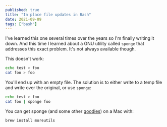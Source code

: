 ```yaml
---
published: true
title: "In place file updates in Bash"
date: 2021-09-09
tags: ["bash"]
---
```


I've learned this one several times over the years so I'm finally writing it
down. And this time I learned about a GNU utility called `sponge` that addresses
this exact problem. It's not always available though.

This doesn't work:
```bash
echo test > foo
cat foo > foo
```

You'll end up with an empty file. The solution is to either write to a temp
file and write over the original, or use `sponge`:

```bash
echo test > foo
cat foo | sponge foo
```

You can get sponge (and some other [goodies](https://joeyh.name/code/moreutils/)) on a Mac with:

```bash
brew install moreutils
```
